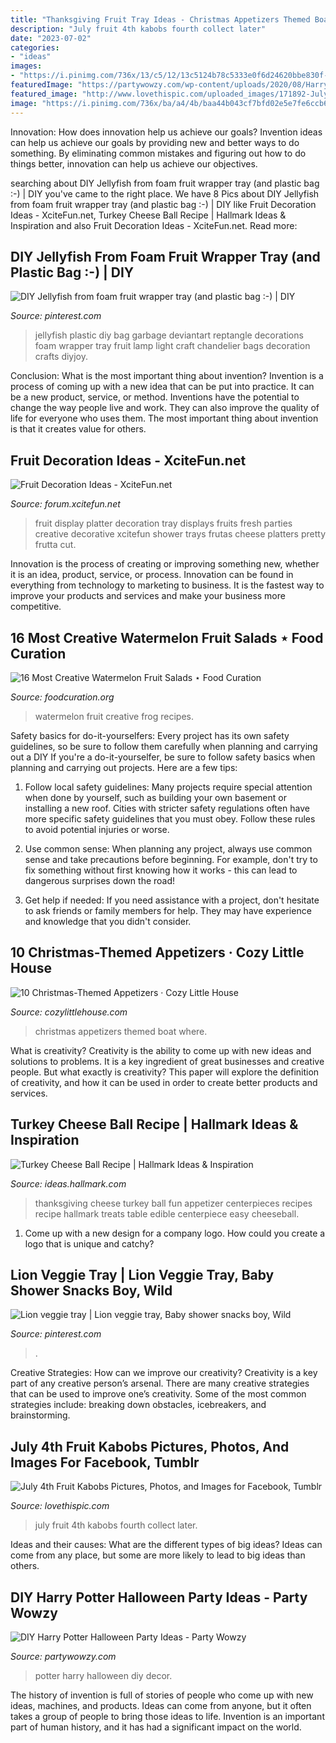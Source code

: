 ```yaml
---
title: "Thanksgiving Fruit Tray Ideas - Christmas Appetizers Themed Boat Where"
description: "July fruit 4th kabobs fourth collect later"
date: "2023-07-02"
categories:
- "ideas"
images:
- "https://i.pinimg.com/736x/13/c5/12/13c5124b78c5333e0f6d24620bbe830f--jellyfish-decorations-jellyfish-diy.jpg?b=t"
featuredImage: "https://partywowzy.com/wp-content/uploads/2020/08/Harry-Potter.jpg"
featured_image: "http://www.lovethispic.com/uploaded_images/171892-July-4th-Fruit-Kabobs.jpg"
image: "https://i.pinimg.com/736x/ba/a4/4b/baa44b043cf7bfd02e5e7fe6ccb666ed.jpg"
---
```



Innovation: How does innovation help us achieve our goals?
Invention ideas can help us achieve our goals by providing new and better ways to do something. By eliminating common mistakes and figuring out how to do things better, innovation can help us achieve our objectives.

	

		
searching about DIY Jellyfish from foam fruit wrapper tray (and plastic bag :-) | DIY you've came to the right place. We have 8 Pics about DIY Jellyfish from foam fruit wrapper tray (and plastic bag :-) | DIY like Fruit Decoration Ideas - XciteFun.net, Turkey Cheese Ball Recipe | Hallmark Ideas &amp; Inspiration and also Fruit Decoration Ideas - XciteFun.net. Read more:
		
    
## DIY Jellyfish From Foam Fruit Wrapper Tray (and Plastic Bag :-) | DIY

<img loading=lazy src="https://i.pinimg.com/736x/13/c5/12/13c5124b78c5333e0f6d24620bbe830f--jellyfish-decorations-jellyfish-diy.jpg?b=t" onerror="this.onerror=null;this.src='https://tse3.mm.bing.net/th?id=OIP.HBsq32PthF9LUEI4Y9RmugHaKR&amp;pid=15.1';" alt="DIY Jellyfish from foam fruit wrapper tray (and plastic bag :-) | DIY">

_Source: pinterest.com_

>jellyfish plastic diy bag garbage deviantart reptangle decorations foam wrapper tray fruit lamp light craft chandelier bags decoration crafts diyjoy. 

	

Conclusion: What is the most important thing about invention?
Invention is a process of coming up with a new idea that can be put into practice. It can be a new product, service, or method. Inventions have the potential to change the way people live and work. They can also improve the quality of life for everyone who uses them. The most important thing about invention is that it creates value for others.

    
## Fruit Decoration Ideas - XciteFun.net

<img loading=lazy src="http://img.xcitefun.net/users/2015/07/384739,xcitefun-11800174-769648409857083-645998975995257.jpg" onerror="this.onerror=null;this.src='https://tse4.mm.bing.net/th?id=OIP.0-C3_4kzASSmBvJ4t5FCEAHaKs&amp;pid=15.1';" alt="Fruit Decoration Ideas - XciteFun.net">

_Source: forum.xcitefun.net_

>fruit display platter decoration tray displays fruits fresh parties creative decorative xcitefun shower trays frutas cheese platters pretty frutta cut. 

	

Innovation is the process of creating or improving something new, whether it is an idea, product, service, or process. Innovation can be found in everything from technology to marketing to business. It is the fastest way to improve your products and services and make your business more competitive.

    
## 16 Most Creative Watermelon Fruit Salads ⋆ Food Curation

<img loading=lazy src="http://foodcuration.org/wp-content/uploads/2016/07/img_3446-683x1024.jpg" onerror="this.onerror=null;this.src='https://tse2.mm.bing.net/th?id=OIP.xiR1zqHYaHi-divp46IVDgHaLG&amp;pid=15.1';" alt="16 Most Creative Watermelon Fruit Salads ⋆ Food Curation">

_Source: foodcuration.org_

>watermelon fruit creative frog recipes. 

	

Safety basics for do-it-yourselfers: Every project has its own safety guidelines, so be sure to follow them carefully when planning and carrying out a DIY
If you're a do-it-yourselfer, be sure to follow safety basics when planning and carrying out projects. Here are a few tips:
1. Follow local safety guidelines: Many projects require special attention when done by yourself, such as building your own basement or installing a new roof. Cities with stricter safety regulations often have more specific safety guidelines that you must obey. Follow these rules to avoid potential injuries or worse.

2. Use common sense: When planning any project, always use common sense and take precautions before beginning. For example, don't try to fix something without first knowing how it works - this can lead to dangerous surprises down the road!

3. Get help if needed: If you need assistance with a project, don't hesitate to ask friends or family members for help. They may have experience and knowledge that you didn't consider.

    
## 10 Christmas-Themed Appetizers · Cozy Little House

<img loading=lazy src="https://cozylittlehouse.com/wp-content/uploads/2017/12/600p4.jpg" onerror="this.onerror=null;this.src='https://tse1.mm.bing.net/th?id=OIP.4expwSGcphTX4Pd9sPNqUAHaKX&amp;pid=15.1';" alt="10 Christmas-Themed Appetizers · Cozy Little House">

_Source: cozylittlehouse.com_

>christmas appetizers themed boat where. 

	

What is creativity?
Creativity is the ability to come up with new ideas and solutions to problems. It is a key ingredient of great businesses and creative people. But what exactly is creativity? This paper will explore the definition of creativity, and how it can be used in order to create better products and services.

    
## Turkey Cheese Ball Recipe | Hallmark Ideas &amp; Inspiration

<img loading=lazy src="https://ideas.hallmark.com/wp-content/uploads/2016/09/TurkeyCheeseBall600x600.jpg" onerror="this.onerror=null;this.src='https://tse1.mm.bing.net/th?id=OIP.TUdjpy53avgS7W6OvL2N3QHaHa&amp;pid=15.1';" alt="Turkey Cheese Ball Recipe | Hallmark Ideas &amp; Inspiration">

_Source: ideas.hallmark.com_

>thanksgiving cheese turkey ball fun appetizer centerpieces recipes recipe hallmark treats table edible centerpiece easy cheeseball. 

	

1. Come up with a new design for a company logo. How could you create a logo that is unique and catchy?

    
## Lion Veggie Tray | Lion Veggie Tray, Baby Shower Snacks Boy, Wild

<img loading=lazy src="https://i.pinimg.com/736x/ba/a4/4b/baa44b043cf7bfd02e5e7fe6ccb666ed.jpg" onerror="this.onerror=null;this.src='https://tse3.mm.bing.net/th?id=OIP.WylETm_S0SEYSx8Sj2F7uwHaJ8&amp;pid=15.1';" alt="Lion veggie tray | Lion veggie tray, Baby shower snacks boy, Wild">

_Source: pinterest.com_

>. 

	

Creative Strategies: How can we improve our creativity?
Creativity is a key part of any creative person’s arsenal. There are many creative strategies that can be used to improve one’s creativity. Some of the most common strategies include: breaking down obstacles, icebreakers, and brainstorming.

    
## July 4th Fruit Kabobs Pictures, Photos, And Images For Facebook, Tumblr

<img loading=lazy src="http://www.lovethispic.com/uploaded_images/171892-July-4th-Fruit-Kabobs.jpg" onerror="this.onerror=null;this.src='https://tse2.mm.bing.net/th?id=OIP.gOdxbef-eA4aKo7QqI5laAHaNI&amp;pid=15.1';" alt="July 4th Fruit Kabobs Pictures, Photos, and Images for Facebook, Tumblr">

_Source: lovethispic.com_

>july fruit 4th kabobs fourth collect later. 

	

Ideas and their causes: What are the different types of big ideas?
Ideas can come from any place, but some are more likely to lead to big ideas than others.

    
## DIY Harry Potter Halloween Party Ideas - Party Wowzy

<img loading=lazy src="https://partywowzy.com/wp-content/uploads/2020/08/Harry-Potter.jpg" onerror="this.onerror=null;this.src='https://tse3.mm.bing.net/th?id=OIP.HttAajVdEGl0JbFHtDburQHaJ4&amp;pid=15.1';" alt="DIY Harry Potter Halloween Party Ideas - Party Wowzy">

_Source: partywowzy.com_

>potter harry halloween diy decor. 

	

The history of invention is full of stories of people who come up with new ideas, machines, and products. Ideas can come from anyone, but it often takes a group of people to bring those ideas to life. Invention is an important part of human history, and it has had a significant impact on the world.


